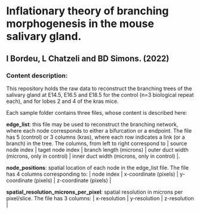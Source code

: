 # Inflationary theory of branching morphogenesis in the mouse salivary gland. 
## I Bordeu, L Chatzeli and BD Simons. (2022)

### Content description:

This repository holds the raw data to reconstruct the branching trees of the salivary gland at E14.5, E16.5 and E18.5 for the control (n=3 biological repeat each), and for lobes 2 and 4 of the kras mice.

Each sample folder contains three files, whose content is described here:

**edge_list**: this file may be used to reconstruct the branching network, where each node corresponds to either a bifurcation or a endpoint. The file has 5 (control) or 3 columns (kras), where each row indicates a link (or a branch) in the tree. The columns, from left to right correspond to
| source node index | taget node index | branch length (microns) | outer duct width (microns, only in control) | inner duct width (microns, only in control) |.

**node_positions**: spatial location of each node in the edge_list file. The file has 4 columns corresponding to:
| node index | x-coordinate (pixels) | y-coordinate (pixels) | z-coordinate (pixels) |

**spatial_resolution_microns_per_pixel**: spatial resolution in microns per pixel/slice. The file has 3 columns:
| x-resolution | y-resolution | z-resolution |


